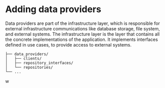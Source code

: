# Adding data providers

Data providers are part of the infrastructure layer, which is responsible for external infrastructure communications
like database storage, file system, and external systems. The infrastructure layer is the layer that contains all the
concrete implementations of the application. It implements interfaces defined in use cases, to provide access to
external systems.

```
├── data_providers/
│   ├── clients/
│   ├── repository_interfaces/
│   └── repositories/
└── ...
```

w
